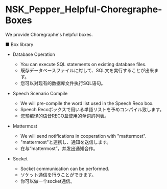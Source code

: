 # NSK_Pepper_Helpful-Choregraphe-Boxes  
We provide Choregraphe's helpful boxes.  
  
■ Box library  
* Database Operation  
    * You can execute SQL statements on existing database files.  
    * 既存データベースファイルに対して、SQL文を実行することが出来ます。  
    * 您可以对现有的数据库文件执行SQL语句。  
  
* Speech Scenario Compile  
    * We will pre-compile the word list used in the Speech Reco box.  
    * Speech Recoボックスで用いる単語リストを予めコンパイル致します。  
    * 您预编译的语音RECO盒使用的单词的列表。  
  
* Mattermost  
    * We will send notifications in cooperation with "mattermost".  
    * "mattermost"と連携し、通知を送信します。  
    * 在与“mattermost”，并发出通知合作。  
  
* Socket  
    * Socket communication can be performed.  
    * ソケット通信を行うことができます。  
    * 你可以做一个socket通信。  
